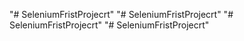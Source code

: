 "# SeleniumFristProjecrt" 
"# SeleniumFristProjecrt" 
"# SeleniumFristProjecrt" 
"# SeleniumFristProjecrt" 
